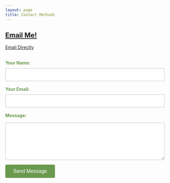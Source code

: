 ```yaml
---
layout: page
title: Contact Methods
---
```

## [Email Me!](mailto:persone3@msu.edu)  

<div class="text-center">
  <a href="mailto:persone3@msu.edu" class="btn btn-green">
    <i class="fas fa-envelope"></i> Email Directly
  </a>
</div>

<form action="https://formspree.io/f/xeokrdqb" method="POST">
  <label>Your Name:</label>
  <input type="text" name="name" required>
  
  <label>Your Email:</label>
  <input type="email" name="_replyto" required>
  
  <label>Message:</label>
  <textarea name="message" rows="5" required></textarea>
  
  <button type="submit">Send Message</button>
</form>

<style>
  form {
    max-width: 600px;
    margin: 2rem auto;
    font-family: inherit;
  }
  label {
    display: block;
    margin: 1rem 0 0.5rem;
    color: #6a994e; /* Your green */
    font-weight: bold;
  }
  input, textarea {
    width: 100%;
    padding: 10px;
    border: 2px solid #ddd;
    border-radius: 4px;
    font-size: 16px;
  }
  button {
    background: #6a994e;
    color: white;
    padding: 12px 25px;
    border: none;
    border-radius: 4px;
    font-size: 16px;
    cursor: pointer;
    transition: background 0.3s;
  }
  button:hover {
    background: #386641; /* Darker green */
  }
</style>
